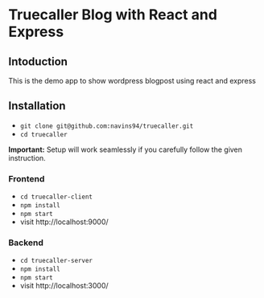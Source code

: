 # Truecaller Blog with React and Express

## Intoduction

This is the demo app to show wordpress blogpost using react and express

## Installation

- `git clone git@github.com:navins94/truecaller.git`
- `cd truecaller`

**Important:** Setup will work seamlessly if you carefully follow the given instruction.

### Frontend

- `cd truecaller-client`
- `npm install`
- `npm start`
- visit http://localhost:9000/

### Backend

- `cd truecaller-server`
- `npm install`
- `npm start`
- visit http://localhost:3000/
